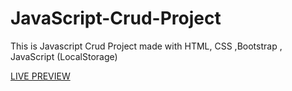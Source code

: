 # JavaScript-Crud-Project
This is Javascript Crud Project made with HTML, CSS ,Bootstrap , JavaScript (LocalStorage)

<a href="https://muhammadsumon.github.io/instant__search.js/">LIVE PREVIEW</a>
